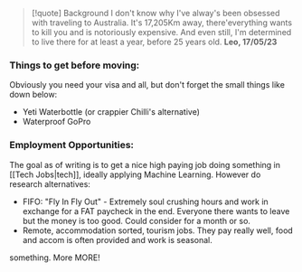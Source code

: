 
> [!quote] Background
> I don't know why I've alway's been obsessed with traveling to Australia. It's 17,205Km away, there'everything wants to kill you and is notoriously expensive. And even still, I'm determined to live there for at least a year, before 25 years old. 
> **Leo, 17/05/23**

### Things to get before moving:
Obviously you need your visa and all, but don't forget the small things like down below:
- Yeti Waterbottle (or crappier Chilli's alternative)
- Waterproof GoPro

### Employment Opportunities:
The goal as of writing is to get a nice high paying job doing something in [[Tech Jobs|tech]], ideally applying Machine Learning. However do research alternatives:
- FIFO: "Fly In Fly Out" - Extremely soul crushing hours and work in exchange for a FAT paycheck in the end. Everyone there wants to leave but the money is too good. Could consider for a month or so. 
- Remote, accommodation sorted, tourism jobs. They pay really well, food and accom is often provided and work is seasonal.

something. More MORE!
